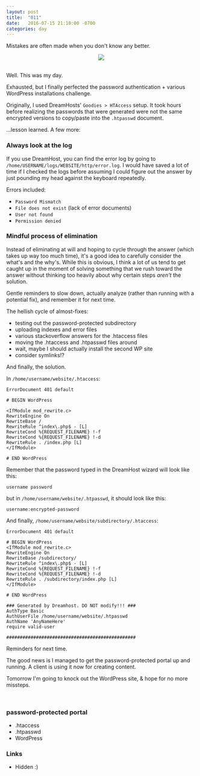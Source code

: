 ```yaml
---
layout: post
title:  "011"
date:   2016-07-15 21:10:00 -0700
categories: day
---
```


Mistakes are often made when you don't know any better.
<div style="margin: 0 auto; text-align: center"><a href="{{ site.github.url }}/day/011"><img src="https://img.buzzfeed.com/buzzfeed-static/static/2013-11/enhanced/webdr06/5/15/anigif_enhanced-buzz-28256-1383684408-9.gif" /></a></div>

<br />

Well. This was my day.

Exhausted, but I finally perfected the password authentication + various WordPress installations challenge.

Originally, I used DreamHosts' `Goodies > HTAccess` setup. It took hours before realizing the passwords that were generated were not the same encrypted versions to copy/paste into the `.htpasswd` document.

...lesson learned. A few more:

### Always look at the log

If you use DreamHost, you can find the error log by going to `/home/USERNAME/logs/WEBSITE/http/error.log`. I would have saved a lot of time if I checked the logs before assuming I could figure out the answer by just pounding my head against the keyboard repeatedly.

Errors included:

- `Password Mismatch`
- `File does not exist` (lack of error documents)
- `User not found`
- `Permission denied`

### Mindful process of elimination

Instead of eliminating at will and hoping to cycle through the answer (which takes up way too much time), it's a good idea to carefully consider the what's and the why's. While this is obvious, I think a lot of us tend to get caught up in the moment of solving something that we rush toward the answer without thinking too heavily about why certain steps *aren't* the solution.

Gentle reminders to slow down, actually analyze (rather than running with a potential fix), and remember it for next time.

The hellish cycle of almost-fixes:

- testing out the password-protected subdirectory
- uploading indexes and error files
- various stackoverflow answers for the .htaccess files
- moving the .htaccess and .htpasswd files around
- wait, maybe I should actually install the second WP site
- consider symlinks!?

And finally, the solution.

In `/home/username/website/.htaccess`:

    ErrorDocument 401 default

    # BEGIN WordPress

    <IfModule mod_rewrite.c>
    RewriteEngine On
    RewriteBase /
    RewriteRule ^index\.php$ - [L]
    RewriteCond %{REQUEST_FILENAME} !-f
    RewriteCond %{REQUEST_FILENAME} !-d
    RewriteRule . /index.php [L]
    </IfModule>

    # END WordPress

Remember that the password typed in the DreamHost wizard will look like this:

`username password`

but in `/home/username/website/.htpasswd`, it should look like this:

`username:encrypted-password`

And finally, `/home/username/website/subdirectory/.htaccess`:

    ErrorDocument 401 default

    # BEGIN WordPress
    <IfModule mod_rewrite.c>
    RewriteEngine On
    RewriteBase /subdirectory/
    RewriteRule ^index\.php$ - [L]
    RewriteCond %{REQUEST_FILENAME} !-f
    RewriteCond %{REQUEST_FILENAME} !-d
    RewriteRule . /subdirectory/index.php [L]
    </IfModule>

    # END WordPress

    ### Generated by Dreamhost. DO NOT modify!!! ###
    AuthType Basic
    AuthUserFile /home/username/website/.htpasswd
    AuthName 'AnyNameHere'
    require valid-user

    ################################################

Reminders for next time.

The good news is I managed to get the password-protected portal up and running. A client is using it now for creating content.

Tomorrow I'm going to knock out the WordPress site, & hope for no more missteps.

<br />

### password-protected portal

- .htaccess
- .htpasswd
- WordPress

### Links

- Hidden :)
